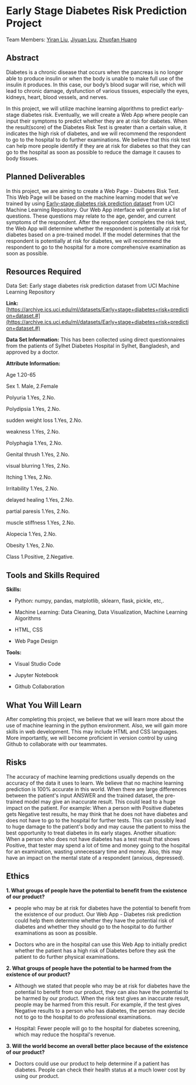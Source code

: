 # Early Stage Diabetes Risk Prediction Project

Team Members: [Yiran Liu](https://github.com/yiranelmo), [Jiyuan Lyu](https://github.com/JiyuanLyu), [Zhuofan Huang](https://github.com/jeff1hwang)

## Abstract

Diabetes is a chronic disease that occurs when the pancreas is no longer able to produce insulin or when the body is unable to make full use of the insulin it produces. In this case, our body’s blood sugar will rise, which will lead to chronic damage, dysfunction of various tissues, especially the eyes, kidneys, heart, blood vessels, and nerves. 

In this project, we will utilize machine learning algorithms to predict early-stage diabetes risk. Eventually, we will create a Web App where people can input their symptoms to predict whether they are at risk for diabetes. When the result(score) of the Diabetes Risk Test is greater than a certain value, it indicates the high risk of diabetes, and we will recommend the respondent to go to the hospital to do further examinations. We believe that this risk test can help more people identify if they are at risk for diabetes so that they can go to the hospital as soon as possible to reduce the damage it causes to body tissues.

## Planned Deliverables

In this project, we are aiming to create a Web Page - Diabetes Risk Test. This Web Page will be based on the machine learning model that we’ve trained by using [Early-stage diabetes risk prediction dataset](https://archive.ics.uci.edu/ml/datasets/Early+stage+diabetes+risk+prediction+dataset.#) from UCI Machine Learning Repository. Our Web App interface will generate a list of questions. These questions may relate to the age, gender, and current symptoms of the respondent. After the respondent completes the risk test, the Web App will determine whether the respondent is potentially at risk for diabetes based on a pre-trained model. If the model determines that the respondent is potentially at risk for diabetes, we will recommend the respondent to go to the hospital for a more comprehensive examination as soon as possible.

## Resources Required

Data Set: Early stage diabetes risk prediction dataset from UCI Machine Learning Repository

**Link:** [https://archive.ics.uci.edu/ml/datasets/Early+stage+diabetes+risk+prediction+dataset.#](https://archive.ics.uci.edu/ml/datasets/Early+stage+diabetes+risk+prediction+dataset.#)

**Data Set Information:** This has been collected using direct questionnaires from the patients of Sylhet Diabetes Hospital in Sylhet, Bangladesh, and approved by a doctor.

**Attribute Information:**

Age 1.20-65

Sex 1. Male, 2.Female

Polyuria 1.Yes, 2.No.

Polydipsia 1.Yes, 2.No.

sudden weight loss 1.Yes, 2.No.

weakness 1.Yes, 2.No.

Polyphagia 1.Yes, 2.No.

Genital thrush 1.Yes, 2.No.

visual blurring 1.Yes, 2.No.

Itching 1.Yes, 2.No.

Irritability 1.Yes, 2.No.

delayed healing 1.Yes, 2.No.

partial paresis 1.Yes, 2.No.

muscle stiffness 1.Yes, 2.No.

Alopecia 1.Yes, 2.No.

Obesity 1.Yes, 2.No.

Class 1.Positive, 2.Negative.

## Tools and Skills Required

**Skills:**
- Python: numpy, pandas, matplotlib, sklearn, flask, pickle, etc,.

- Machine Learning: Data Cleaning, Data Visualization, Machine Learning Algorithms

- HTML, CSS

- Web Page Design


**Tools:**
- Visual Studio Code

- Jupyter Notebook

- Github Collaboration


## What You Will Learn

After completing this project, we believe that we will learn more about the use of machine learning in the python environment. Also, we will gain more skills in web development. This may include HTML and CSS languages. More importantly, we will become proficient in version control by using Github to collaborate with our teammates.

## Risks

The accuracy of machine learning predictions usually depends on the accuracy of the data it uses to learn. We believe that no machine learning prediction is 100% accurate in this world. When there are large differences between the patient's input ANSWER and the trained dataset, the pre-trained model may give an inaccurate result. This could lead to a huge impact on the patient. For example: When a person with Positive diabetes gets Negative test results, he may think that he does not have diabetes and does not have to go to the hospital for further tests. This can possibly lead to huge damage to the patient's body and may cause the patient to miss the best opportunity to treat diabetes in its early stages. Another situation: When a person who does not have diabetes has a test result that shows Positive, that tester may spend a lot of time and money going to the hospital for an examination, wasting unnecessary time and money. Also, this may have an impact on the mental state of a respondent (anxious, depressed).

## Ethics

**1. What groups of people have the potential to benefit from the existence of our product?**

- people who may be at risk for diabetes have the potential to benefit from the existence of our product. Our Web App - Diabetes risk prediction could help them determine whether they have the potential risk of diabetes and whether they should go to the hospital to do further examinations as soon as possible.

- Doctors who are in the hospital can use this Web App to initially predict whether the patient has a high risk of Diabetes before they ask the patient to do further physical examinations.

**2. What groups of people have the potential to be harmed from the existence of our product?**

- Although we stated that people who may be at risk for diabetes have the potential to benefit from our product, they can also have the potential to be harmed by our product. When the risk test gives an inaccurate result, people may be harmed from this result. For example, if the test gives Negative results to a person who has diabetes, the person may decide not to go to the hospital to do professional examinations.

- Hospital: Fewer people will go to the hospital for diabetes screening, which may reduce the hospital's revenue.


**3. Will the world become an overall better place because of the existence of our product?**

- Doctors could use our product to help determine if a patient has diabetes.
People can check their health status at a much lower cost by using our product.


